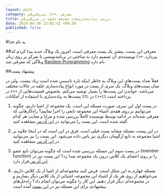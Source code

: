 ```yaml
---
layout: post
category: سی‌پلاس‌پلاس, C++, معرفی
title: بررسی پیاده‌سازی‌های مختلف حلقه در سی‌پلاس‌پلاس
date: 2014-04-30 23:02:42 +04:30
published: false
---
```

#به نام خدا

##معرفی
این پست، بیشتر یک پست معرفی است. امروز یک وبلاگ جدید پیدا کردم که نویسنده‌ی آن تصمیم دارد به مباحثی در برنامه‌نویسی با تمرکز بر روی زبان `C++` بپردازد. 
وبلاگی که معرفی شد [Random Programming](http://www.randomprogramming.com/) نام دارد.

##پیشنهاد پست  

فعلاً تعداد پست‌های این وبلاگ به خاطر اینکه تازه تاسیس شده است زیاد نیست. ولی در میان پست‌های وبلاگ، یک سری از پست در مورد انواع پیاده‌سازی حلقه در حالات مختلف در `C++` می‌باشد. خواندن این پست‌ها را بسیار توصیه می‌کنم. بخصوص قسمت‌هایی از پست‌ها به پیاده‌سازی با استفاده از امکانات `STL` در `C++11` پرداخته است.

1. در پست اول این سری، صورت مسئله این است. یک محموعه از اشیا داریم، چگونه می‌توانیم بر روی همه‌ی اشیاء این محموعه تابعی را اجرا نماییم؟ راه‌کارهایی که معرفی شده‌اند در ادامه توسط نویسنده کاملاً بررسی شده و مزایا و معایب هر کدام گفته شده است. این پست را می‌توانید در [این آدرس](http://www.randomprogramming.com/2014/03/no-raw-loops-1/) مشاهده کنید.

2. در این پست، مسئله مشابه پست قبلی است. فرق در این است که در اینجا علاوه بر اشیا مجموعه به تابع آرگومان دیگری نیز پاس داده می‌شود. این پست را نیز می‌توانید در [این آدرس](http://www.randomprogramming.com/2014/04/no-raw-loops-2/) مشاهده کنید.

3. در پست سوم این مسئله بررسی شده است که چگونه می‌توان تابع عضو (member function) را بر روی اعضای یک کلاس درون یک مجموعه صدا زد؟ این پست نیز در [این آدرس ](http://www.randomprogramming.com/2014/04/no-raw-loops-3-member-functions/)قرار دارد.

4. مسئله چهارم به این شکل است. فرض کنید مجموعه‌ای از اشیا از یک کلاس داریم. می‌خواهیم از روی هر یک از اشیاءِ این محموعه، اشیائی از یک کلاس دیگر بسازیم و در مجموعه‌ای دیگر قرار دهیم. این کار را چگونه می‌توان انجام داد؟ راه‌حل‌های پیشنهادی برای این مسئله نیز در [این پست](http://www.randomprogramming.com/2014/04/no-raw-loops-4-stdtransform/) آمده است.